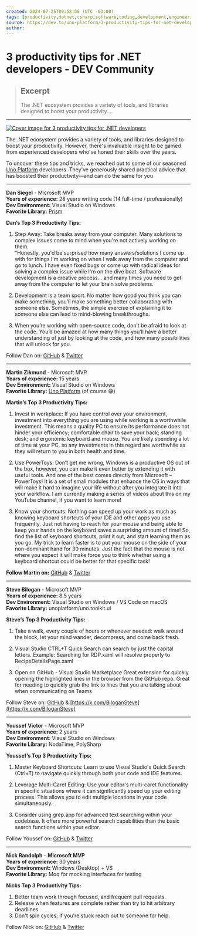 ```yaml
---
created: 2024-07-25T09:52:56 (UTC -03:00)
tags: [productivity,dotnet,csharp,software,coding,development,engineering,inclusive,community]
source: https://dev.to/uno-platform/3-productivity-tips-for-net-developers-4mmo?ref=dailydev
author: 
---
```


# 3 productivity tips for .NET developers - DEV Community

> ## Excerpt
> The .NET ecosystem provides a variety of tools, and libraries designed to boost your productivity....

---
[![Cover image for 3 productivity tips for .NET developers](https://media.dev.to/cdn-cgi/image/width=1000,height=420,fit=cover,gravity=auto,format=auto/https%3A%2F%2Fdev-to-uploads.s3.amazonaws.com%2Fuploads%2Farticles%2Fk35k308xtczftps44dmm.png)](https://media.dev.to/cdn-cgi/image/width=1000,height=420,fit=cover,gravity=auto,format=auto/https%3A%2F%2Fdev-to-uploads.s3.amazonaws.com%2Fuploads%2Farticles%2Fk35k308xtczftps44dmm.png)

The .NET ecosystem provides a variety of tools, and libraries designed to boost your productivity. However, there's invaluable insight to be gained from experienced developers who've honed their skills over the years.

To uncover these tips and tricks, we reached out to some of our seasoned [Uno Platform](https://platform.uno/) developers. They've generously shared practical advice that has boosted their productivity—and can do the same for you

___

**Dan Siegel** - Microsoft MVP  
**Years of experience:** 28 years writing code (14 full-time / professionally)  
**Dev Environment:** Visual Studio on Windows  
**Favorite Library:** [Prism](https://github.com/PrismLibrary/Prism)

**Dan’s Top 3 Productivity Tips:**

1.  Step Away: Take breaks away from your computer. Many solutions to complex issues come to mind when you're not actively working on them.  
    “Honestly, you'd be surprised how many answers/solutions I come up with for things I'm working on when I walk away from the computer and go to lunch. I have even fixed bugs or come up with radical ideas for solving a complex issue while I'm on the dive boat. Software development is a creative process... and many times you need to get away from the computer to let your brain solve problems.
    
2.  Development is a team sport. No matter how good you think you can make something, you’ll make something better collaborating with someone else. Sometimes, the simple exercise of explaining it to someone else can lead to mind-blowing breakthroughs.
    
3.  When you’re working with open-source code, don’t be afraid to look at the code. You’d be amazed at how many things you’ll have a better understanding of just by looking at the code, and how many possibilities that will unlock for you.
    

Follow Dan on: [GitHub](https://github.com/dansiegel) & [Twitter](https://x.com/DanJSiegel)

___

**Martin Zikmund** - Microsoft MVP  
**Years of experience:** 15 years  
**Dev Environment:** Visual Studio on Windows  
**Favorite Library:** [Uno Platform](https://github.com/unoplatform/uno) (of course 😁)

**Martin’s Top 3 Productivity Tips:**

1.  Invest in workplace: If you have control over your environment, investment into everything you are using while working is a worthwhile investment. This means a quality PC to ensure its performance does not hinder your efficiency; comfortable chair to save your back; standing desk; and ergonomic keyboard and mouse. You are likely spending a lot of time at your PC, so any investments in this regard are worthwhile as they will return to you in both health and time.
    
2.  Use PowerToys: Don’t get me wrong, Windows is a productive OS out of the box, however, you can make it even better by extending it with useful tools. And one of the best comes directly from Microsoft – PowerToys! It is a set of small modules that enhance the OS in ways that will make it hard to imagine your life without after you integrate it into your workflow. I am currently making a series of videos about this on my YouTube channel, if you want to learn more!
    
3.  Know your shortcuts: Nothing can speed up your work as much as knowing keyboard shortcuts of your IDE and other apps you use frequently. Just not having to reach for your mouse and being able to keep your hands on the keyboard saves a surprising amount of time! So, find the list of keyboard shortcuts, print it out, and start learning them as you go. My trick to learn faster is to put your mouse on the side of your non-dominant hand for 30 minutes. Just the fact that the mouse is not where you expect it will make force you to think whether using a keyboard shortcut could be better for that specific task!
    

**Follow Martin on:** [GitHub](https://github.com/MartinZikmund) & [Twitter](https://x.com/mzikmunddev)

___

**Steve Bilogan** - Microsoft MVP  
**Years of experience:** 8.5 years  
**Dev Environment:** Visual Studio on Windows / VS Code on macOS  
**Favorite Library:** unoplatform/uno.toolkit.ui

**Steve’s Top 3 Productivity Tips:**

1.  Take a walk, every couple of hours or whenever needed: walk around the block, let your mind wander, decompress, and come back fresh.
    
2.  Visual Studio CTRL+T Quick Search can search by just the capital letters. Example: Searching for RDP.xaml will resolve properly to RecipeDetailsPage.xaml
    
3.  Open on GitHub - Visual Studio Marketplace Great extension for quickly opening the highlighted lines in the browser from the GitHub repo. Great for needing to quickly grab the link to lines that you are talking about when communicating on Teams
    

Follow Steve on: [GitHub](https://github.com/kazo0) & [https://x.com/BiloganSteve](https://x.com/BiloganSteve)

___

**Youssef Victor** - Microsoft MVP  
**Years of experience:** 2 years  
**Dev Environment**: Visual Studio on Windows  
**Favorite Library:** NodaTime, PolySharp

**Youssef’s Top 3 Productivity Tips:**

1.  Master Keyboard Shortcuts: Learn to use Visual Studio's Quick Search (Ctrl+T) to navigate quickly through both your code and IDE features.
2.  Leverage Multi-Caret Editing: Use your editor's multi-caret functionality in specific situations where it can significantly speed up your editing process. This allows you to edit multiple locations in your code simultaneously.
    
3.  Consider using grep.app for advanced text searching within your codebase. It offers more powerful search capabilities than the basic search functions within your editor.
    

Follow Youssef on: [GitHub](https://github.com/Youssef1313) & [Twitter](https://x.com/YoussefV1313)

___

**Nick Randolph** - **Microsoft MVP**  
**Years of experience:** 30 years  
**Dev Environment:** Windows (Desktop) + VS  
**Favorite Library:** Moq for mocking interfaces for testing

**Nicks Top 3 Productivity Tips:**

1.  Better team work through focused, and frequent pull requests.
2.  Release when features are complete rather than try to hit arbitrary deadlines
3.  Don't spin cycles; If you're stuck reach out to someone for help.

Follow Nick on: [GitHub](https://github.com/nickrandolph) & [Twitter](https://x.com/thenickrandolph)
